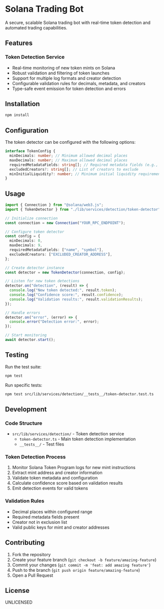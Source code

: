# Solana Trading Bot

A secure, scalable Solana trading bot with real-time token detection and automated trading capabilities.

## Features

### Token Detection Service

- Real-time monitoring of new token mints on Solana
- Robust validation and filtering of token launches
- Support for multiple log formats and creator detection
- Configurable validation rules for decimals, metadata, and creators
- Type-safe event emission for token detection and errors

## Installation

```bash
npm install
```

## Configuration

The token detector can be configured with the following options:

```typescript
interface TokenConfig {
  minDecimals: number; // Minimum allowed decimal places
  maxDecimals: number; // Maximum allowed decimal places
  requiredMetadataFields: string[]; // Required metadata fields (e.g., ['name', 'symbol'])
  excludedCreators?: string[]; // List of creators to exclude
  minInitialLiquidity?: number; // Minimum initial liquidity requirement
}
```

## Usage

```typescript
import { Connection } from "@solana/web3.js";
import { TokenDetector } from "./lib/services/detection/token-detector";

// Initialize connection
const connection = new Connection("YOUR_RPC_ENDPOINT");

// Configure token detector
const config = {
  minDecimals: 0,
  maxDecimals: 9,
  requiredMetadataFields: ["name", "symbol"],
  excludedCreators: ["EXCLUDED_CREATOR_ADDRESS"],
};

// Create detector instance
const detector = new TokenDetector(connection, config);

// Listen for new token detections
detector.on("detection", (result) => {
  console.log("New token detected:", result.token);
  console.log("Confidence score:", result.confidence);
  console.log("Validation results:", result.validationResults);
});

// Handle errors
detector.on("error", (error) => {
  console.error("Detection error:", error);
});

// Start monitoring
await detector.start();
```

## Testing

Run the test suite:

```bash
npm test
```

Run specific tests:

```bash
npm test src/lib/services/detection/__tests__/token-detector.test.ts
```

## Development

### Code Structure

- `src/lib/services/detection/` - Token detection service
  - `token-detector.ts` - Main token detection implementation
  - `__tests__/` - Test files

### Token Detection Process

1. Monitor Solana Token Program logs for new mint instructions
2. Extract mint address and creator information
3. Validate token metadata and configuration
4. Calculate confidence score based on validation results
5. Emit detection events for valid tokens

### Validation Rules

- Decimal places within configured range
- Required metadata fields present
- Creator not in exclusion list
- Valid public keys for mint and creator addresses

## Contributing

1. Fork the repository
2. Create your feature branch (`git checkout -b feature/amazing-feature`)
3. Commit your changes (`git commit -m 'feat: add amazing feature'`)
4. Push to the branch (`git push origin feature/amazing-feature`)
5. Open a Pull Request

## License

UNLICENSED
